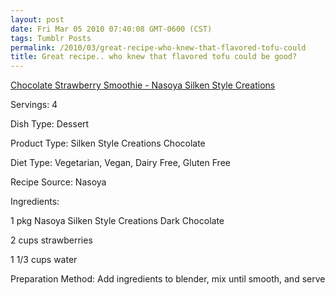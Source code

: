 ```yaml
---
layout: post
date: Fri Mar 05 2010 07:40:08 GMT-0600 (CST)
tags: Tumblr Posts
permalink: /2010/03/great-recipe-who-knew-that-flavored-tofu-could
title: Great recipe.. who knew that flavored tofu could be good?
---
```


[Chocolate Strawberry Smoothie - Nasoya Silken Style Creations](http://www.nasoya.com/recipes-results.html?recipe_product_type=Silken%20Style%20Creations&recipe_dish_type=Dessert&recipe_diet_type=&recipe_keyword=strawberry&id=185)

Servings: 4

Dish Type: Dessert

Product Type: Silken Style Creations Chocolate

Diet Type: Vegetarian, Vegan, Dairy Free, Gluten Free

Recipe Source: Nasoya

Ingredients:

1 pkg Nasoya Silken Style Creations Dark Chocolate

2 cups strawberries

1 1/3 cups water

Preparation Method: Add ingredients to blender, mix until smooth, and serve
